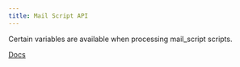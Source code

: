 ```yaml
---
title: Mail Script API
---
```


Certain variables are available when processing mail_script scripts.

[Docs](https://docs.servicenow.com/bundle/newyork-servicenow-platform/page/script/server-scripting/reference/r_MailScriptAPI.html)